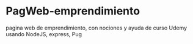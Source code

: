 # PagWeb-emprendimiento
pagina web de emprendimiento, con nociones y ayuda de curso Udemy
usando NodeJS, express, Pug
